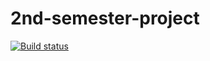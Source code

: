 # 2nd-semester-project
 
[![Build status](https://dev.azure.com/laurentkeusch/2nd-semester-project/_apis/build/status/2ndSemesterProject-dev-as%20-%20CI)](https://dev.azure.com/laurentkeusch/2nd-semester-project/_build/latest?definitionId=3)
